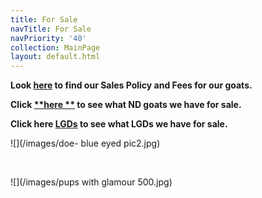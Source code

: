 ```yaml
---
title: For Sale
navTitle: For Sale
navPriority: '40'
collection: MainPage
layout: default.html
---
```

**Look  **[**here**](frequently-asked-questions.html)** to find our Sales Policy and Fees for our goats.**

**Click **[**here **](goats/for_sale)** to see what ND goats we have for sale.**

**Click here **[**LGDs**](sub_pages/lgds-for-sale.html)** to see what LGDs we have for sale.**

![](/images/doe- blue eyed pic2.jpg)

<br />

![](/images/pups with glamour 500.jpg)
